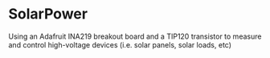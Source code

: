 SolarPower
==========

Using an Adafruit INA219 breakout board and a TIP120 transistor to measure and control high-voltage devices (i.e. solar panels, solar loads, etc)
